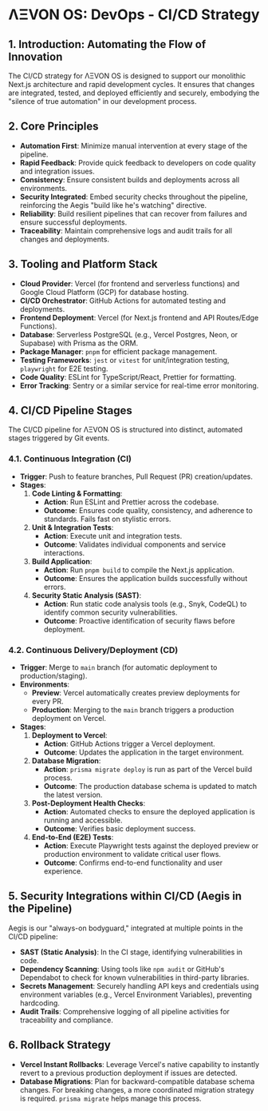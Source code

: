 # ΛΞVON OS: DevOps - CI/CD Strategy

## 1. Introduction: Automating the Flow of Innovation

The CI/CD strategy for ΛΞVON OS is designed to support our monolithic Next.js architecture and rapid development cycles. It ensures that changes are integrated, tested, and deployed efficiently and securely, embodying the "silence of true automation" in our development process.

## 2. Core Principles

-   **Automation First**: Minimize manual intervention at every stage of the pipeline.
-   **Rapid Feedback**: Provide quick feedback to developers on code quality and integration issues.
-   **Consistency**: Ensure consistent builds and deployments across all environments.
-   **Security Integrated**: Embed security checks throughout the pipeline, reinforcing the Aegis "build like he's watching" directive.
-   **Reliability**: Build resilient pipelines that can recover from failures and ensure successful deployments.
-   **Traceability**: Maintain comprehensive logs and audit trails for all changes and deployments.

## 3. Tooling and Platform Stack

-   **Cloud Provider**: Vercel (for frontend and serverless functions) and Google Cloud Platform (GCP) for database hosting.
-   **CI/CD Orchestrator**: GitHub Actions for automated testing and deployments.
-   **Frontend Deployment**: Vercel (for Next.js frontend and API Routes/Edge Functions).
-   **Database**: Serverless PostgreSQL (e.g., Vercel Postgres, Neon, or Supabase) with Prisma as the ORM.
-   **Package Manager**: `pnpm` for efficient package management.
-   **Testing Frameworks**: `jest` or `vitest` for unit/integration testing, `playwright` for E2E testing.
-   **Code Quality**: ESLint for TypeScript/React, Prettier for formatting.
-   **Error Tracking**: Sentry or a similar service for real-time error monitoring.

## 4. CI/CD Pipeline Stages

The CI/CD pipeline for ΛΞVON OS is structured into distinct, automated stages triggered by Git events.

### 4.1. Continuous Integration (CI)

-   **Trigger**: Push to feature branches, Pull Request (PR) creation/updates.
-   **Stages**:
    1.  **Code Linting & Formatting**:
        -   **Action**: Run ESLint and Prettier across the codebase.
        -   **Outcome**: Ensures code quality, consistency, and adherence to standards. Fails fast on stylistic errors.
    2.  **Unit & Integration Tests**:
        -   **Action**: Execute unit and integration tests.
        -   **Outcome**: Validates individual components and service interactions.
    3.  **Build Application**:
        -   **Action**: Run `pnpm build` to compile the Next.js application.
        -   **Outcome**: Ensures the application builds successfully without errors.
    4.  **Security Static Analysis (SAST)**:
        -   **Action**: Run static code analysis tools (e.g., Snyk, CodeQL) to identify common security vulnerabilities.
        -   **Outcome**: Proactive identification of security flaws before deployment.

### 4.2. Continuous Delivery/Deployment (CD)

-   **Trigger**: Merge to `main` branch (for automatic deployment to production/staging).
-   **Environments**:
    -   **Preview**: Vercel automatically creates preview deployments for every PR.
    -   **Production**: Merging to the `main` branch triggers a production deployment on Vercel.
-   **Stages**:
    1.  **Deployment to Vercel**:
        -   **Action**: GitHub Actions trigger a Vercel deployment.
        -   **Outcome**: Updates the application in the target environment.
    2.  **Database Migration**:
        -   **Action**: `prisma migrate deploy` is run as part of the Vercel build process.
        -   **Outcome**: The production database schema is updated to match the latest version.
    3.  **Post-Deployment Health Checks**:
        -   **Action**: Automated checks to ensure the deployed application is running and accessible.
        -   **Outcome**: Verifies basic deployment success.
    4.  **End-to-End (E2E) Tests**:
        -   **Action**: Execute Playwright tests against the deployed preview or production environment to validate critical user flows.
        -   **Outcome**: Confirms end-to-end functionality and user experience.

## 5. Security Integrations within CI/CD (Aegis in the Pipeline)

Aegis is our "always-on bodyguard," integrated at multiple points in the CI/CD pipeline:

-   **SAST (Static Analysis)**: In the CI stage, identifying vulnerabilities in code.
-   **Dependency Scanning**: Using tools like `npm audit` or GitHub's Dependabot to check for known vulnerabilities in third-party libraries.
-   **Secrets Management**: Securely handling API keys and credentials using environment variables (e.g., Vercel Environment Variables), preventing hardcoding.
-   **Audit Trails**: Comprehensive logging of all pipeline activities for traceability and compliance.

## 6. Rollback Strategy

-   **Vercel Instant Rollbacks**: Leverage Vercel's native capability to instantly revert to a previous production deployment if issues are detected.
-   **Database Migrations**: Plan for backward-compatible database schema changes. For breaking changes, a more coordinated migration strategy is required. `prisma migrate` helps manage this process.
